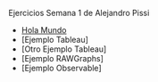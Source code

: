 
Ejercicios Semana 1 de Alejandro Pissi

* [Hola Mundo](https://apissi.github.io/infovis/s1/holamundo.html)
* [Ejemplo Tableau]<!--(https://erodera.github.io/infovis/s1/tableau.html)-->
* [Otro Ejemplo Tableau]<!--(https://erodera.github.io/infovis/s1/tableauv2.html)-->
* [Ejemplo RAWGraphs]<!--(https://erodera.github.io/infovis/s1/GraficoGraphs.svg)-->
* [Ejemplo Observable]<!--(https://erodera.github.io/infovis/s1/Observable.html)-->
